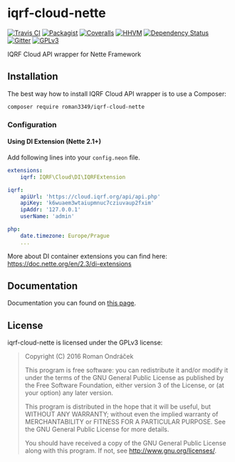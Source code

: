 # iqrf-cloud-nette

[![Travis CI](https://img.shields.io/travis/Roman3349/iqrf-cloud-nette.svg?style=flat-square)](https://travis-ci.org/Roman3349/iqrf-cloud-nette)
[![Packagist](https://img.shields.io/packagist/dt/roman3349/iqrf-cloud-nette.svg?style=flat-square)](https://packagist.org/packages/roman3349/iqrf-cloud-nette)
[![Coveralls](https://img.shields.io/coveralls/Roman3349/iqrf-cloud-nette.svg?style=flat-square)](https://coveralls.io/github/Roman3349/iqrf-cloud-nette?branch=master)
[![HHVM](https://img.shields.io/hhvm/roman3349/iqrf-cloud-nette.svg?style=flat-square)](http://hhvm.h4cc.de/package/roman3349/iqrf-cloud-nette)
[![Dependency Status](https://www.versioneye.com/user/projects/571f4d41fcd19a0039f180d1/badge.svg?style=flat)](https://www.versioneye.com/user/projects/571f4d41fcd19a0039f180d1)
[![Gitter](https://img.shields.io/gitter/room/Roman3349/iqrf-cloud-nette.svg?style=flat-square)](https://gitter.im/Roman3349/iqrf-cloud-nette)
[![GPLv3](http://img.shields.io/badge/license-GPLv3-blue.svg?style=flat-square)](LICENSE)

IQRF Cloud API wrapper for Nette Framework

## Installation

The best way how to install IQRF Cloud API wrapper is to use a Composer:

```
composer require roman3349/iqrf-cloud-nette
```

### Configuration

#### Using DI Extension (Nette 2.1+)

Add following lines into your `config.neon` file.

```yml
extensions:
	iqrf: IQRF\Cloud\DI\IQRFExtension

iqrf:
	apiUrl: 'https://cloud.iqrf.org/api/api.php'
	apiKey: 'k6wuaem3wtaiupmnuc7cziuvaup2fxim'
	ipAddr: '127.0.0.1'
	userName: 'admin'

php:
    date.timezone: Europe/Prague
    ...
```

More about DI container extensions you can find here: https://doc.nette.org/en/2.3/di-extensions


## Documentation
Documentation you can found on [this page](https://roman3349.github.io/iqrf-cloud-nette/).

## License
iqrf-cloud-nette is licensed under the GPLv3 license:

 > Copyright (C) 2016 Roman Ondráček
 >
 > This program is free software: you can redistribute it and/or modify
 > it under the terms of the GNU General Public License as published by
 > the Free Software Foundation, either version 3 of the License, or
 > (at your option) any later version.
 >
 > This program is distributed in the hope that it will be useful,
 > but WITHOUT ANY WARRANTY; without even the implied warranty of
 > MERCHANTABILITY or FITNESS FOR A PARTICULAR PURPOSE.  See the
 > GNU General Public License for more details.
 >
 > You should have received a copy of the GNU General Public License
 > along with this program.  If not, see <http://www.gnu.org/licenses/>.

